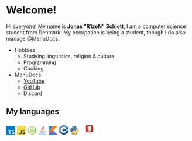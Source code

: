 # Welcome!
Hi everyone! My name is **Jonas "R1zeN" Schiott**, I am a computer science student from Denmark.
My occupation is being a student, though I do also manage @MenuDocs.

- Hobbies
  - Studying linguistics, religion & culture
  - Programming
  - Cooking
- MenuDocs
  - [YouTube](https://youtube.com/menudocs)
  - [GitHub](https://github.com/menudocs)
  - [Discord](https://discord.gg/menudocs)

<h2>My languages </h2>
<code><img width="25px" src="https://github.com/JonasSchiott/JonasSchiott/blob/master/assets/typescript.svg"></code>
<code><img width="25px" src="https://github.com/JonasSchiott/JonasSchiott/blob/master/assets/javascript.svg"></code>
<code><img width="25px" src="https://github.com/JonasSchiott/JonasSchiott/blob/master/assets/nodejs.svg"></code>
<code><img width="25px" src="https://github.com/JonasSchiott/JonasSchiott/blob/master/assets/java.png"></code>
<code><img width="25px" src="https://github.com/JonasSchiott/JonasSchiott/blob/master/assets/kotlin.png"></code>
<code><img width="25px" src="https://github.com/JonasSchiott/JonasSchiott/blob/master/assets/cpp.svg"></code>
<code><img width="25px" src="https://github.com/JonasSchiott/JonasSchiott/blob/master/assets/python.png"></code>
<code><img width="50px" src="https://github.com/JonasSchiott/JonasSchiott/blob/master/assets/scala.png"></code>
